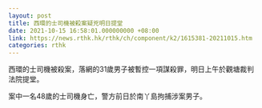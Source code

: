 ```yaml
---
layout: post
title: 西環的士司機被殺案疑兇明日提堂
date: 2021-10-15 16:58:01.000000000 +08:00
link: https://news.rthk.hk/rthk/ch/component/k2/1615381-20211015.htm
categories: rthk
---
```


西環的士司機被殺案，落網的31歲男子被暫控一項謀殺罪，明日上午於觀塘裁判法院提堂。

案中一名48歲的士司機身亡，警方前日於南丫島拘捕涉案男子。
